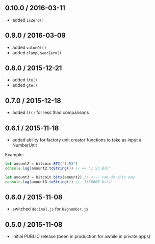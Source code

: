 0.10.0 / 2016-03-11
-------------------
- added `isZero()`

0.9.0 / 2016-03-09
------------------
- added `valueOf()`
- added `clampLowerZero()`

0.8.0 / 2015-12-21
------------------
- added `lte()`
- added `gte()`

0.7.0 / 2015-12-18
------------------
- added `lt()` for less than comparisons

0.6.1 / 2015-11-18
------------------
- added ability for factory unit creator functions to take as input a NumberUnit

Example:
```js
let amount2 = bitcoin.BTC('1.53')
console.log(amount2.toString()) // => '1.53 BTC'

let amount3 = bitcoin.bits(amount2) // <--- can do this now
console.log(amount3.toString()) // '1530000 bits'
```

0.6.0 / 2015-11-08
------------------
- switched `decimal.js` for `bignumber.js`

0.5.0 / 2015-11-08
------------------
- initial PUBLIC release (been in production for awhile in private apps)
